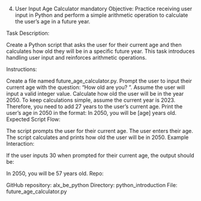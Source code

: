 4. User Input Age Calculator
mandatory
Objective: Practice receiving user input in Python and perform a simple arithmetic operation to calculate the user’s age in a future year.

Task Description:

Create a Python script that asks the user for their current age and then calculates how old they will be in a specific future year. This task introduces handling user input and reinforces arithmetic operations.

Instructions:

Create a file named future_age_calculator.py.
Prompt the user to input their current age with the question: “How old are you? ”.
Assume the user will input a valid integer value.
Calculate how old the user will be in the year 2050. To keep calculations simple, assume the current year is 2023. Therefore, you need to add 27 years to the user’s current age.
Print the user’s age in 2050 in the format: In 2050, you will be [age] years old.
Expected Script Flow:

The script prompts the user for their current age.
The user enters their age.
The script calculates and prints how old the user will be in 2050.
Example Interaction:

If the user inputs 30 when prompted for their current age, the output should be:

In 2050, you will be 57 years old.
Repo:

GitHub repository: alx_be_python
Directory: python_introduction
File: future_age_calculator.py
